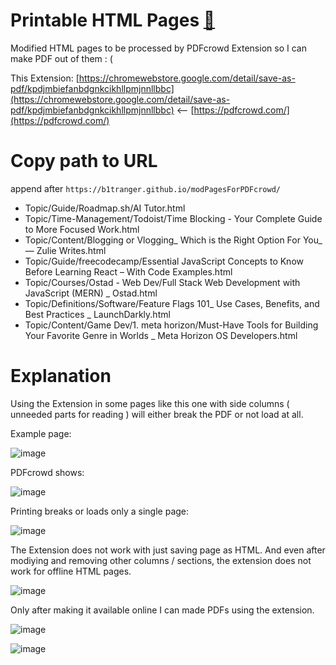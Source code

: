 # Printable HTML Pages [🔗](https://github.com/b1tranger/PrintableHTML)
Modified HTML pages to be processed by PDFcrowd Extension so I can make PDF out of them : &#40;


This Extension: [https://chromewebstore.google.com/detail/save-as-pdf/kpdjmbiefanbdgnkcikhllpmjnnllbbc](https://chromewebstore.google.com/detail/save-as-pdf/kpdjmbiefanbdgnkcikhllpmjnnllbbc) <-- [https://pdfcrowd.com/](https://pdfcrowd.com/)

# Copy path to URL
append after `https://b1tranger.github.io/modPagesForPDFcrowd/`

- Topic/Guide/Roadmap.sh/AI Tutor.html
- Topic/Time-Management/Todoist/Time Blocking - Your Complete Guide to More Focused Work.html
- Topic/Content/Blogging or Vlogging_ Which is the Right Option For You_ — Zulie Writes.html
- Topic/Guide/freecodecamp/Essential JavaScript Concepts to Know Before Learning React – With Code Examples.html
- Topic/Courses/Ostad - Web Dev/Full Stack Web Development with JavaScript (MERN) _ Ostad.html
- Topic/Definitions/Software/Feature Flags 101_ Use Cases, Benefits, and Best Practices _ LaunchDarkly.html
- Topic/Content/Game Dev/1. meta horizon/Must-Have Tools for Building Your Favorite Genre in Worlds _ Meta Horizon OS Developers.html
<!-- - Topic/Documentation/CodeBlocks/CodeBlocks User Manual.html -->



# Explanation 
Using the Extension in some pages like this one with side columns ( unneeded parts for reading ) will either break the PDF or not load at all.

Example page:

![image](https://github.com/user-attachments/assets/a92e62c3-0378-4a32-b9ac-840ac02c696b)

PDFcrowd shows:

![image](https://github.com/user-attachments/assets/1e2acbbd-6841-472a-86f0-a9bff8a02b7a)

Printing breaks or loads only a single page:

![image](https://github.com/user-attachments/assets/1b619ec7-7136-4a65-80ab-f7e44134947e)


The Extension does not work with just saving page as HTML. And even after modiying and removing other columns / sections, the extension does not work for offline HTML pages. 

![image](https://github.com/user-attachments/assets/2bbf775d-62c1-4130-b98e-f32ad6ebec8f)


Only after making it available online I can made PDFs using the extension.

![image](https://github.com/user-attachments/assets/31a48c00-cd6c-4bd3-b50e-9b98571d9c11)

![image](https://github.com/user-attachments/assets/f52b4a56-8bfe-4969-8467-26cfa487e494)


